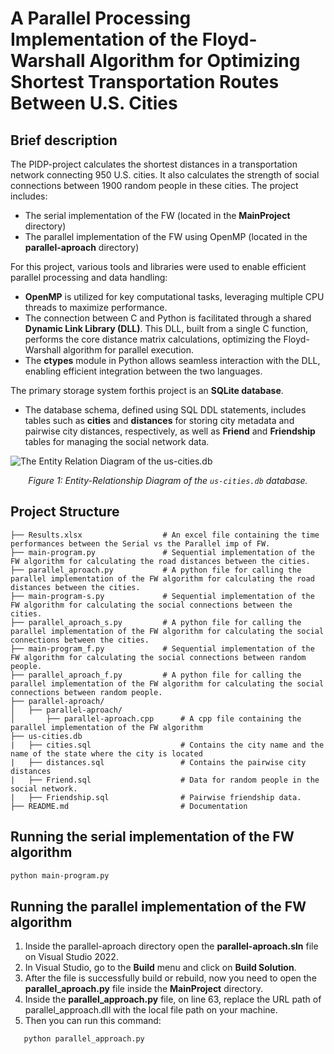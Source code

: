 # A Parallel Processing Implementation of the Floyd-Warshall Algorithm for Optimizing Shortest Transportation Routes Between U.S. Cities

## Brief description
The PIDP-project calculates the shortest distances in a transportation network connecting 950 U.S. cities. It also calculates the strength of social connections between 1900 random people in these cities.
The project includes:
- The serial implementation of the FW (located in the **MainProject** directory)
- The parallel implementation of the FW using OpenMP (located in the **parallel-aproach** directory)

For this project, various tools and libraries were used to enable efficient parallel processing and data handling:
- **OpenMP** is utilized for key computational tasks, leveraging multiple CPU threads to maximize performance.
- The connection between C and Python is facilitated through a shared **Dynamic Link Library (DLL)**. This DLL, built from a single C function, performs the core distance matrix calculations, optimizing the Floyd-Warshall algorithm for parallel execution.
- The **ctypes** module in Python allows seamless interaction with the DLL, enabling efficient integration between the two languages.

The primary storage system forthis project is an **SQLite database**.
- The database schema, defined using SQL DDL statements, includes tables such as **cities** and **distances** for storing city metadata and pairwise city distances, respectively, as well as **Friend** and **Friendship** tables for managing the social network data.

![The Entity Relation Diagram of the us-cities.db](https://drive.google.com/uc?export=view&id=1h_WtJONzCzTGtuWvENRzDSmlDxWaOkaq)
<p align="center"><i>Figure 1: Entity-Relationship Diagram of the <code>us-cities.db</code> database.</i></p>

## Project Structure
```                   
├── Results.xlsx                  # An excel file containing the time performances between the Serial vs the Parallel imp of FW.
├── main-program.py               # Sequential implementation of the FW algorithm for calculating the road distances between the cities.
├── parallel_aproach.py           # A python file for calling the parallel implementation of the FW algorithm for calculating the road distances between the cities.
├── main-program-s.py             # Sequential implementation of the FW algorithm for calculating the social connections between the cities.
├── parallel_aproach_s.py         # A python file for calling the parallel implementation of the FW algorithm for calculating the social connections between the cities.
├── main-program_f.py             # Sequential implementation of the FW algorithm for calculating the social connections between random people.
├── parallel_aproach_f.py         # A python file for calling the parallel implementation of the FW algorithm for calculating the social connections between random people.
├── parallel-aproach/
│   ├── parallel-aproach/
│       ├── parallel-aproach.cpp      # A cpp file containing the parallel implementation of the FW algorithm   
├── us-cities.db
|   ├── cities.sql                    # Contains the city name and the name of the state where the city is located
|   ├── distances.sql                 # Contains the pairwise city distances
|   ├── Friend.sql                    # Data for random people in the social network.
|   ├── Friendship.sql                # Pairwise friendship data.
├── README.md                         # Documentation
```

## Running the serial implementation of the FW algorithm
```sh
python main-program.py
```

## Running the parallel implementation of the FW algorithm

1. Inside the parallel-aproach directory open the **parallel-aproach.sln** file on Visual Studio 2022.
2. In Visual Studio, go to the **Build** menu and click on **Build Solution**.
3. After the file is successfully build or rebuild, now you need to open the **parallel_aproach.py** file inside the **MainProject** directory.
4. Inside the **parallel_approach.py** file, on line 63, replace the URL path of parallel_approach.dll with the local file path on your machine.
5. Then you can run this command:
```sh
   python parallel_approach.py
```
